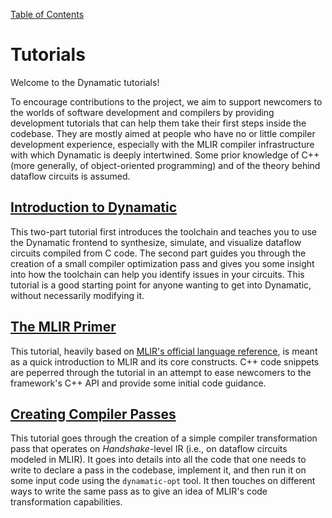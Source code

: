 [Table of Contents](../../README.md)
# Tutorials

Welcome to the Dynamatic tutorials!

To encourage contributions to the project, we aim to support newcomers to the worlds of software development and compilers by providing development tutorials that can help them take their first steps inside the codebase. They are mostly aimed at people who have no or little compiler development experience, especially with the MLIR compiler infrastructure with which Dynamatic is deeply intertwined. Some prior knowledge of C++ (more generally, of object-oriented programming) and of the theory behind dataflow circuits is assumed.

## [Introduction to Dynamatic](Introduction/Introduction.md)

This two-part tutorial first introduces the toolchain and teaches you to use the Dynamatic frontend to synthesize, simulate, and visualize dataflow circuits compiled from C code. The second part guides you through the creation of a small compiler optimization pass and gives you some insight into how the toolchain can help you identify issues in your circuits. This tutorial is a good starting point for anyone wanting to get into Dynamatic, without necessarily modifying it.

## [The MLIR Primer](../../DeveloperGuide/MLIRPrimer.md)

This tutorial, heavily based on [MLIR's official language reference](https://mlir.llvm.org/docs/LangRef/), is meant as a quick introduction to MLIR and its core constructs. C++ code snippets are peperred through the tutorial in an attempt to ease newcomers to the framework's C++ API and provide some initial code guidance.

## [Creating Compiler Passes](../../DeveloperGuide/Tutorials/CreatingPasses/CreatingPasses.md)

This tutorial goes through the creation of a simple compiler transformation pass that operates on *Handshake*-level IR (i.e., on dataflow circuits modeled in MLIR). It goes into details into all the code that one needs to write to declare a pass in the codebase, implement it, and then run it on some input code using the `dynamatic-opt` tool. It then touches on different ways to write the same pass as to give an idea of MLIR's code transformation capabilities.  
